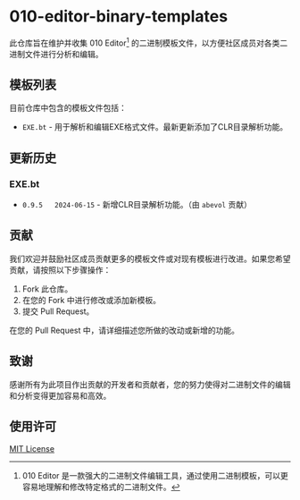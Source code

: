 # 010-editor-binary-templates

此仓库旨在维护并收集 010 Editor[^1] 的二进制模板文件，以方便社区成员对各类二进制文件进行分析和编辑。

[^1]: 010 Editor 是一款强大的二进制文件编辑工具，通过使用二进制模板，可以更容易地理解和修改特定格式的二进制文件。

## 模板列表

目前仓库中包含的模板文件包括：

- `EXE.bt` - 用于解析和编辑EXE格式文件。最新更新添加了CLR目录解析功能。

## 更新历史

### EXE.bt

- `0.9.5   2024-06-15` - 新增CLR目录解析功能。（由 `abevol` 贡献）

## 贡献

我们欢迎并鼓励社区成员贡献更多的模板文件或对现有模板进行改进。如果您希望贡献，请按照以下步骤操作：

1. Fork 此仓库。
2. 在您的 Fork 中进行修改或添加新模板。
3. 提交 Pull Request。

在您的 Pull Request 中，请详细描述您所做的改动或新增的功能。

## 致谢

感谢所有为此项目作出贡献的开发者和贡献者，您的努力使得对二进制文件的编辑和分析变得更加容易和高效。

## 使用许可

[MIT License](LICENSE)
